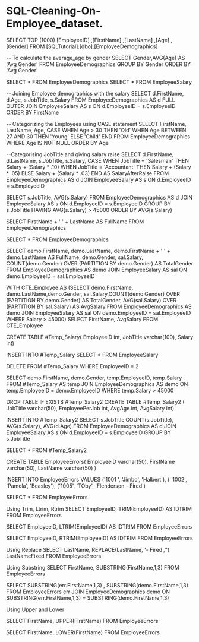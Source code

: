 # SQL-Cleaning-On-Employee_dataset.

SELECT TOP (1000) [EmployeeID]
      ,[FirstName]
      ,[LastName]
      ,[Age]
      ,[Gender]
  FROM [SQLTutorial].[dbo].[EmployeeDemographics]

  -- To calculate the average_age by gender 
  SELECT Gender,AVG(Age) AS 'Avg Gender'
  FROM EmployeeDemographics
  GROUP BY Gender
  ORDER BY 'Avg Gender'

  SELECT * FROM EmployeeDemographics
  SELECT * FROM EmployeeSalary

  -- Joining Employee demographics with the salary 
  SELECT d.FirstName, d.Age, s.JobTitle, s.Salary FROM EmployeeDemographics AS d
  FULL OUTER JOIN EmployeeSalary AS s ON d.EmployeeID = s.EmployeeID
  ORDER BY FirstName


  -- Categorizing the Employees using CASE statement
SELECT FirstName, LastName, Age,
CASE
	WHEN Age > 30 THEN 'Old'
	WHEN Age BETWEEN 27 AND 30 THEN 'Young'
	ELSE 'Child'
END
FROM EmployeeDemographics
WHERE Age IS NOT NULL
ORDER BY Age


 --Categorising JobTitle and giving salary raise 
SELECT d.FirstName, d.LastName, s.JobTitle, s.Salary,
CASE
	WHEN JobTitle = 'Salesman' THEN
	Salary + (Salary * .10)
	WHEN JobTitle = 'Accountant' THEN
	Salary + (Salary * .05)
	ELSE Salary + (Salary * .03)
END AS SalaryAfterRaise
FROM EmployeeDemographics AS d
JOIN EmployeeSalary AS s
ON d.EmployeeID = s.EmployeeID

SELECT s.JobTitle, AVG(s.Salary)
FROM EmployeeDemographics AS d
JOIN EmployeeSalary AS s
ON d.EmployeeID = s.EmployeeID
GROUP BY s.JobTitle
HAVING AVG(s.Salary) > 45000
ORDER BY AVG(s.Salary)

SELECT FirstName + ' ' + LastName AS FullName
FROM EmployeeDemographics

SELECT * FROM EmployeeDemographics

SELECT demo.FirstName, demo.LastName,
demo.FirstName + ' ' + demo.LastName AS FullName,
demo.Gender, 
sal.Salary,
COUNT(demo.Gender)
OVER (PARTITION BY demo.Gender) AS TotalGender
FROM EmployeeDemographics AS demo
JOIN EmployeeSalary AS sal
ON demo.EmployeeID = sal.EmployeeID


WITH CTE_Employee AS (SELECT demo.FirstName, demo.LastName,demo.Gender, 
sal.Salary,COUNT(demo.Gender) OVER (PARTITION BY demo.Gender) AS TotalGender,
AVG(sal.Salary) OVER (PARTITION BY sal.Salary) AS AvgSalary
FROM EmployeeDemographics AS demo
JOIN EmployeeSalary AS sal
ON demo.EmployeeID = sal.EmployeeID
WHERE Salary > 45000)
SELECT FirstName, AvgSalary FROM CTE_Employee

CREATE TABLE #Temp_Salary(
EmployeeID int,
JobTitle varchar(100),
Salary int)
 

INSERT INTO #Temp_Salary
SELECT * FROM EmployeeSalary

DELETE FROM #Temp_Salary
WHERE EmployeeID = 2

SELECT demo.FirstName, demo.Gender, temp.EmployeeID, temp.Salary
FROM #Temp_Salary AS temp 
JOIN EmployeeDemographics AS demo
ON temp.EmployeeID = demo.EmployeeID
WHERE temp.Salary > 45000

DROP TABLE IF EXISTS #Temp_Salary2
CREATE TABLE #Temp_Salary2 (
JobTitle varchar(50),
EmployeePerJob int,
AvgAge int,
AvgSalary int)


INSERT INTO #Temp_Salary2
SELECT s.JobTitle,COUNT(s.JobTitle), AVG(s.Salary), AVG(d.Age)
FROM EmployeeDemographics AS d
JOIN EmployeeSalary AS s
ON d.EmployeeID = s.EmployeeID
GROUP BY s.JobTitle

SELECT * FROM #Temp_Salary2

CREATE TABLE EmployeeErrors(
EmployeeID varchar(50),
FirstName varchar(50),
LastName varchar(50)
)

INSERT INTO EmployeeErrors VALUES
('1001  ', 'Jimbo', 'Halbert'),
('  1002', 'Pamela', 'Beasley'),
('1005', 'TOby', 'Flenderson - Fired')

SELECT * FROM EmployeeErrors

 Using Trim, Ltrim, Rtrim
SELECT EmployeeID, TRIM(EmployeeID) AS IDTRIM
FROM EmployeeErrors

SELECT EmployeeID, LTRIM(EmployeeID) AS IDTRIM
FROM EmployeeErrors

SELECT EmployeeID, RTRIM(EmployeeID) AS IDTRIM
FROM EmployeeErrors

 Using Replace
SELECT LastName, REPLACE(LastName, '- Fired','') LastNameFixed
FROM EmployeeErrors

 Using Substring
SELECT FirstName, SUBSTRING(FirstName,1,3)
FROM EmployeeErrors

 SELECT SUBSTRING(err.FirstName,1,3) , SUBSTRING(demo.FirstName,1,3)
 FROM EmployeeErrors err
 JOIN EmployeeDemographics demo
 ON SUBSTRING(err.FirstName,1,3) = SUBSTRING(demo.FirstName,1,3)

  Using Upper and Lower

 SELECT FirstName, UPPER(FirstName)
 FROM EmployeeErrors

 SELECT FirstName, LOWER(FirstName)
 FROM EmployeeErrors
